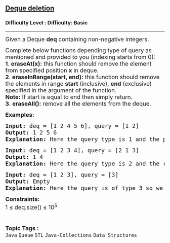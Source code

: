 <h2><a href="https://www.geeksforgeeks.org/problems/deque-deletion/1?page=1&difficulty=Basic&status=unsolved,attempted&sortBy=accuracy">Deque deletion</a></h2><h3>Difficulty Level : Difficulty: Basic</h3><hr><div class="problems_problem_content__Xm_eO"><p><span style="font-size: 18px;">Given a Deque <strong>deq</strong>&nbsp;containing non-negative integers. </span></p>
<p><span style="font-size: 18px;">Complete below functions&nbsp;depending type of query as mentioned and&nbsp;provided to you (indexing starts from 0):<br><strong>1</strong>. <strong>eraseAt(x):</strong> this function should remove the element from specified position <strong>x</strong> in deque.<br><strong>2</strong>. <strong>eraseInRange(start, end):</strong> this function should remove the elements in range <strong>start</strong> (inclusive), <strong>end</strong> (exclusive) specified in the argument of the function. </span><br><span style="font-size: 18px;"><strong>Note:</strong> If start is equal to end then simply return.<br><strong>3</strong>. <strong>eraseAll():</strong> remove all the elements from the deque.</span></p>
<p><span style="font-size: 18px;"><strong>Examples:</strong></span></p>
<pre><span style="font-size: 18px;"><strong>Input: </strong>deq = [1 2 4 5 6], query = [1 2]
<strong>Output:</strong> 1 2 5 6&nbsp;
<strong>Explanation:</strong> Here the query type is 1 and the position is 2. So we remove element at position 2. The element at position 2 is 1 2 4 5 6. So, we remove 4 and get 1 2 5 6.</span></pre>
<pre><span style="font-size: 18px;"><strong>Input:</strong> deq = [1 2 3 4], query = [2 1 3]
<strong>Output:</strong> 1 4&nbsp;
<strong>Explanation:</strong> Here the query type is 2 and the range is [1, 3). So we need to delete 1 2 3 4. Remember that end is exclusive. So the updated dequeue is 1 4.</span></pre>
<pre><span style="font-size: 18px;"><strong>Input: </strong>deq = [1 2 3], query = [3]
<strong>Output:</strong> Empty
<strong>Explanation:</strong> Here the query is of type 3 so we remove all the elements of dequeue.</span></pre>
<p><strong><span style="font-size: 18px;">Constraints:</span></strong><br><span style="font-size: 18px;">1 ≤ deq.size() ≤ 10<sup>5</sup></span></p></div><br><p><span style=font-size:18px><strong>Topic Tags : </strong><br><code>Java</code>&nbsp;<code>Queue</code>&nbsp;<code>STL</code>&nbsp;<code>Java-Collections</code>&nbsp;<code>Data Structures</code>&nbsp;